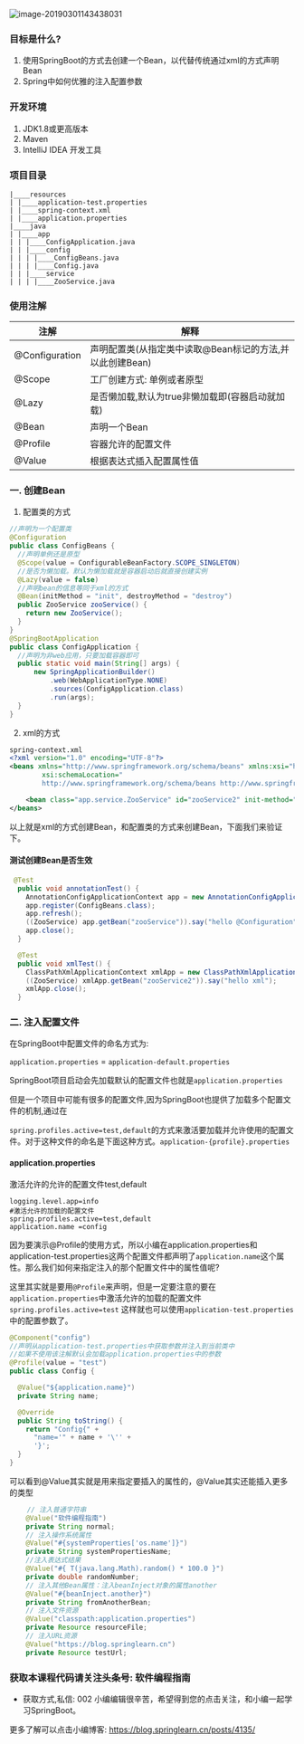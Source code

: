 
![image-20190301143438031](https://ws1.sinaimg.cn/large/006tKfTcgy1g0na8ceb0aj30uj0buwl1.jpg)

### 目标是什么?

1. 使用SpringBoot的方式去创建一个Bean，以代替传统通过xml的方式声明Bean
2. Spring中如何优雅的注入配置参数

### 开发环境

1. JDK1.8或更高版本
2. Maven
3. IntelliJ IDEA 开发工具

### 项目目录

```text
|____resources
| |____application-test.properties
| |____spring-context.xml
| |____application.properties
|____java
| |____app
| | |____ConfigApplication.java
| | |____config
| | | |____ConfigBeans.java
| | | |____Config.java
| | |____service
| | | |____ZooService.java
```

### 使用注解

| 注解           | 解释                                                     |
| -------------- | -------------------------------------------------------- |
| @Configuration | 声明配置类(从指定类中读取@Bean标记的方法,并以此创建Bean) |
| @Scope         | 工厂创建方式: 单例或者原型                               |
| @Lazy          | 是否懒加载,默认为true非懒加载即(容器启动就加载)          |
| @Bean          | 声明一个Bean                                             |
| @Profile       | 容器允许的配置文件                                       |
| @Value         | 根据表达式插入配置属性值                                 |



### 一. 创建Bean

1. 配置类的方式

```java
//声明为一个配置类
@Configuration
public class ConfigBeans {
  //声明单例还是原型
  @Scope(value = ConfigurableBeanFactory.SCOPE_SINGLETON)
  //是否为懒加载。默认为懒加载就是容器启动后就直接创建实例
  @Lazy(value = false)
  //声明bean的信息等同于xml的方式
  @Bean(initMethod = "init", destroyMethod = "destroy")
  public ZooService zooService() {
    return new ZooService();
  }
}
@SpringBootApplication
public class ConfigApplication {
  //声明为非web应用，只要加载容器即可
  public static void main(String[] args) {
      new SpringApplicationBuilder()
          .web(WebApplicationType.NONE)
          .sources(ConfigApplication.class)
          .run(args);
  }
}
```

2. xml的方式

```xml
spring-context.xml
<?xml version="1.0" encoding="UTF-8"?>
<beans xmlns="http://www.springframework.org/schema/beans" xmlns:xsi="http://www.w3.org/2001/XMLSchema-instance"
        xsi:schemaLocation="
        http://www.springframework.org/schema/beans http://www.springframework.org/schema/beans/spring-beans-4.0.xsd" default-lazy-init="false">

    <bean class="app.service.ZooService" id="zooService2" init-method="init" destroy-method="destroy" scope="singleton" lazy-init="false"></bean>
</beans>
```



以上就是xml的方式创建Bean，和配置类的方式来创建Bean，下面我们来验证下。

#### 测试创建Bean是否生效

```java
 @Test
  public void annotationTest() {
    AnnotationConfigApplicationContext app = new AnnotationConfigApplicationContext();
    app.register(ConfigBeans.class);
    app.refresh();
    ((ZooService) app.getBean("zooService")).say("hello @Configuration");
    app.close();
  }

  @Test
  public void xmlTest() {
    ClassPathXmlApplicationContext xmlApp = new ClassPathXmlApplicationContext("spring-context.xml");
    ((ZooService) xmlApp.getBean("zooService2")).say("hello xml");
    xmlApp.close();
  }
```



### 二. 注入配置文件

在SpringBoot中配置文件的命名方式为:

`application.properties` = `application-default.properties`

SpringBoot项目启动会先加载默认的配置文件也就是`application.properties`

但是一个项目中可能有很多的配置文件,因为SpringBoot也提供了加载多个配置文件的机制,通过在

`spring.profiles.active=test,default`的方式来激活要加载并允许使用的配置文件。对于这种文件的命名是下面这种方式。`application-{profile}.properties`

#### application.properties

激活允许的允许的配置文件test,default

```map
logging.level.app=info
#激活允许的加载的配置文件
spring.profiles.active=test,default
application.name =config
```

因为要演示@Profile的使用方式，所以小编在application.properties和application-test.properties这两个配置文件都声明了`application.name`这个属性。那么我们如何来指定注入的那个配置文件中的属性值呢?

这里其实就是要用`@Profile`来声明，但是一定要注意的要在`application.properties`中激活允许的加载的配置文件`spring.profiles.active=test` 这样就也可以使用`application-test.properties`中的配置参数了。

```java
@Component("config")
//声明从application-test.properties中获取参数并注入到当前类中
//如果不使用该注解默认会加载application.properties中的参数
@Profile(value = "test")
public class Config {

  @Value("${application.name}")
  private String name;

  @Override
  public String toString() {
    return "Config{" +
      "name='" + name + '\'' +
      '}';
  }
}
```

可以看到@Value其实就是用来指定要插入的属性的，@Value其实还能插入更多的类型

```java
　　 // 注入普通字符串
	@Value("软件编程指南")
    private String normal;
	// 注入操作系统属性
    @Value("#{systemProperties['os.name']}")
    private String systemPropertiesName;
	//注入表达式结果
    @Value("#{ T(java.lang.Math).random() * 100.0 }")
    private double randomNumber;
	// 注入其他Bean属性：注入beanInject对象的属性another
    @Value("#{beanInject.another}")
    private String fromAnotherBean;
	// 注入文件资源
    @Value("classpath:application.properties")
    private Resource resourceFile;
	// 注入URL资源
    @Value("https://blog.springlearn.cn")
    private Resource testUrl;
```



### 获取本课程代码请关注头条号: 软件编程指南

- 获取方式,私信: 002
  小编编辑很辛苦，希望得到您的点击关注，和小编一起学习SpringBoot。

更多了解可以点击小编博客: https://blog.springlearn.cn/posts/4135/


